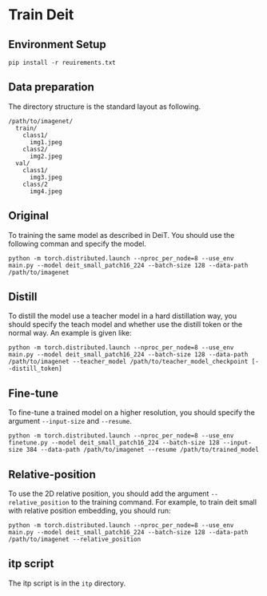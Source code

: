 
# Train Deit

## Environment Setup
```buildoutcfg
pip install -r reuirements.txt
```

## Data preparation

The directory structure is the standard layout as following.

```
/path/to/imagenet/
  train/
    class1/
      img1.jpeg
    class2/
      img2.jpeg
  val/
    class1/
      img3.jpeg
    class/2
      img4.jpeg
```


## Original

To training the same model as described in DeiT. You should use the following comman and specify the model.  
```
python -m torch.distributed.launch --nproc_per_node=8 --use_env main.py --model deit_small_patch16_224 --batch-size 128 --data-path /path/to/imagenet
```

## Distill

To distill the model use a teacher model in a hard distillation way, you should specify the teach model and whether use the distill token or the normal way. An example is given like:
```
python -m torch.distributed.launch --nproc_per_node=8 --use_env main.py --model deit_small_patch16_224 --batch-size 128 --data-path /path/to/imagenet --teacher_model /path/to/teacher_model_checkpoint [--distill_token]
```

## Fine-tune

To fine-tune a trained model on a higher resolution, you should specify the argument `--input-size` and `--resume`.
```
python -m torch.distributed.launch --nproc_per_node=8 --use_env finetune.py --model deit_small_patch16_224 --batch-size 128 --input-size 384 --data-path /path/to/imagenet --resume /path/to/trained_model
```

## Relative-position

To use the 2D relative position, you should add the argument `--relative_position` to the training command. For example, to train deit small with relative position embedding, you should run:
```
python -m torch.distributed.launch --nproc_per_node=8 --use_env main.py --model deit_small_patch16_224 --batch-size 128 --data-path /path/to/imagenet --relative_position
```
## itp script

The itp script is in the `itp` directory.
